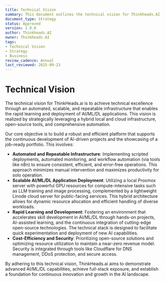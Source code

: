 ```yaml
---
title: Technical Vision
summary: This document outlines the technical vision for Thinkheads.AI.
document_type: Strategy
status: Approved
version: 1.0.0
author: Thinkheads.AI
owner: Thinkheads.AI
tags:
- Technical Vision
- Strategy
- Business
review_cadence: Annual
last_reviewed: 2025-09-23
---
```

# Technical Vision

The technical vision for ThinkHeads.ai is to achieve technical excellence through an automated, scalable, and repeatable infrastructure that enables the rapid learning and deployment of AI/ML/DL applications. This vision is realized by strategically leveraging a hybrid local and cloud infrastructure, open-source tools, and comprehensive automation.

Our core objective is to build a robust and efficient platform that supports the continuous development of AI-driven projects and the showcasing of a job-ready portfolio. This involves:

*   **Automated and Repeatable Infrastructure**: Implementing scripted deployments, automated monitoring, and workflow automation (via tools like n8n) to ensure consistent, efficient, and error-free operations. This approach minimizes manual intervention and maximizes productivity for solo operation.
*   **Scalable AI/ML/DL Application Deployment**: Utilizing a local Proxmox server with powerful GPU resources for compute-intensive tasks such as LLM training and image processing, complemented by a lightweight Linode cloud server for public-facing services. This hybrid architecture allows for dynamic resource allocation and efficient handling of diverse workloads.
*   **Rapid Learning and Development**: Fostering an environment that accelerates skill development in AI/ML/DL through hands-on projects, AI-assisted learning, and the continuous integration of cutting-edge open-source technologies. The technical stack is designed to facilitate quick experimentation and deployment of new AI capabilities.
*   **Cost-Efficiency and Security**: Prioritizing open-source solutions and optimizing resource utilization to maintain a near-zero revenue model. Security is integrated through tools like Cloudflare for DNS management, DDoS protection, and secure access.

By adhering to this technical vision, ThinkHeads.ai aims to demonstrate advanced AI/ML/DL capabilities, achieve full-stack exposure, and establish a foundation for continuous innovation and growth in the AI landscape.
